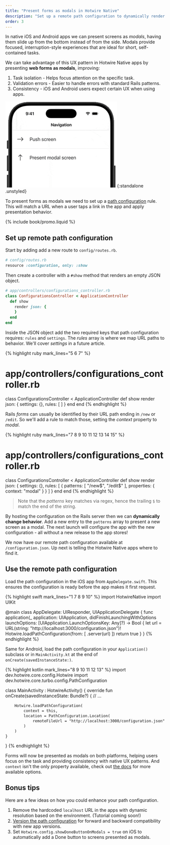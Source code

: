 ```yaml
---
title: "Present forms as modals in Hotwire Native"
description: "Set up a remote path configuration to dynamically render pages as modals, helping isolate tasks and align with native UX patterns."
order: 3
---
```


In native iOS and Android apps we can present screens as *modals*, having them slide up from the bottom instead of from the side. Modals provide focused, interruption-style experiences that are ideal for short, self-contained tasks.

We can take advantage of this UX pattern in Hotwire Native apps by presenting **web forms as modals**, improving:

1. Task isolation - Helps focus attention on the specific task.
1. Validation errors - Easier to handle errors with standard Rails patterns.
1. Consistency - iOS and Android users expect certain UX when using apps.

![Default screen presentation vs. modal presentation on iOS](/assets/images/hotwire-native/modal-forms/example.gif){:standalone .unstyled}

To present forms as modals we need to set up a [path configuration](https://native.hotwired.dev/overview/path-configuration) rule. This will match a URL when a user taps a link in the app and apply presentation behavior.

{% include book/promo.liquid %}

## Set up remote path configuration

Start by adding add a new route to `config/routes.rb`.

```ruby
# config/routes.rb
resource :configuration, only: :show
```

Then create a controller with a `#show` method that renders an empty JSON object.

```ruby
# app/controllers/configurations_controller.rb
class ConfigurationsController < ApplicationController
  def show
    render json: {
    }
  end
end
```

Inside the JSON object add the two required keys that path configuration requires: `rules` and `settings`. The *rules* array is where we map URL paths to behavior. We'll cover *settings* in a future article.

{% highlight ruby mark_lines="5 6 7" %}
# app/controllers/configurations_controller.rb
class ConfigurationsController < ApplicationController
  def show
    render json: {
      settings: {},
      rules: [
      ]
    }
  end
end
{% endhighlight %}

Rails *forms* can usually be identified by their URL path ending in `/new` or `/edit`. So we'll add a rule to match those, setting the *context* property to *modal*.

{% highlight ruby mark_lines="7 8 9 10 11 12 13 14 15" %}
# app/controllers/configurations_controller.rb
class ConfigurationsController < ApplicationController
  def show
    render json: {
      settings: {},
      rules: [
        {
          patterns: [
            "/new$",
            "/edit$"
          ],
          properties: {
            context: "modal"
          }
        }
      ]
    }
  end
end
{% endhighlight %}

> Note that the *patterns* key matches via regex, hence the trailing `$` to match the end of the string.

By hosting the configuration on the Rails server then we can **dynamically change behavior**. Add a new entry to the `patterns` array to present a new screen as a modal. The next launch will configure the app with the new configuration - all without a new release to the app stores!

We now have our remote path configuration available at `/configuration.json`. Up next is telling the Hotwire Native apps where to find it.

## Use the remote path configuration

Load the path configuration in the iOS app from `AppDelegate.swift`. This ensures the configuration is ready before the app makes it first request.

{% highlight swift mark_lines="1 7 8 9 10" %}
import HotwireNative
import UIKit

@main
class AppDelegate: UIResponder, UIApplicationDelegate {
    func application(_ application: UIApplication, didFinishLaunchingWithOptions launchOptions: [UIApplication.LaunchOptionsKey: Any]?) -> Bool {
        let url = URL(string: "http://localhost:3000/configuration.json")!
        Hotwire.loadPathConfiguration(from: [
            .server(url)
        ])
        return true
    }
}
{% endhighlight %}

Same for Android, load the path configuration in your `Application()` subclass or in `MainActivity.kt` at the end of `onCreate(savedInstanceState:)`.

{% highlight kotlin mark_lines="8 9 10 11 12 13" %}
import dev.hotwire.core.config.Hotwire
import dev.hotwire.core.turbo.config.PathConfiguration

class MainActivity : HotwireActivity() {
    override fun onCreate(savedInstanceState: Bundle?) {
        // ...

        Hotwire.loadPathConfiguration(
            context = this,
            location = PathConfiguration.Location(
                remoteFileUrl = "http://localhost:3000/configuration.json"
            )
        )
    }
}
{% endhighlight %}

Forms will now be presented as modals on both platforms, helping users focus on the task and providing consistency with native UX patterns. And `context` isn't the only property available, check out [the docs](https://native.hotwired.dev/reference/path-configuration#properties) for more available options.

## Bonus tips

Here are a few ideas on how you could enhance your path configuration.

1. Remove the hardcoded `localhost` URL in the apps with dynamic resolution based on the environment. (Tutorial coming soon!)
1. [Version the path configuration](https://native.hotwired.dev/overview/path-configuration#versioning) for forward and backward compatibility with new app versions.
1. Set `Hotwire.config.showDoneButtonOnModals = true` on iOS to automatically add a Done button to screens presented as modals.
